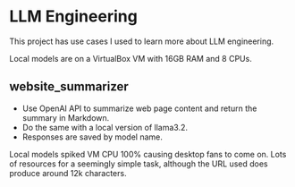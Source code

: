 # LLM Engineering
This project has use cases I used to learn more about LLM engineering.

Local models are on a VirtualBox VM with 16GB RAM and 8 CPUs.

## website_summarizer
- Use OpenAI API to summarize web page content and return the summary in Markdown.
- Do the same with a local version of llama3.2.
- Responses are saved by model name.

Local models spiked VM CPU 100% causing desktop fans to come on. Lots of resources for a seemingly simple task, although the URL used does produce around 12k characters.